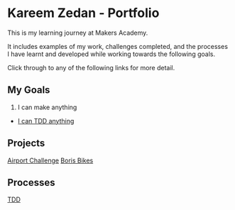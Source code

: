 # Kareem Zedan - Portfolio

This is my learning journey at Makers Academy.

It includes examples of my work, challenges completed, and the processes I have learnt and developed while working towards the following goals.

Click through to any of the following links for more detail.

## My Goals
1. I can make anything
  * [I can TDD anything](https://github.com/KZedan/Goal_Tracking/blob/master/goals_and_evidence/1_make_anything/1_tdd_anything.md)

## Projects
[Airport Challenge](https://github.com/KZedan/Goal_Tracking/blob/master/projects/airport_challenge.md)
[Boris Bikes](https://github.com/KZedan/Goal_Tracking/blob/master/projects/boris_bikes.md)

## Processes
[TDD](https://github.com/KZedan/Goal_Tracking/blob/master/processes/tdd.md)
